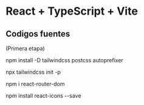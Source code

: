 # React + TypeScript + Vite

## Codigos fuentes

(Primera etapa)

npm install -D tailwindcss postcss autoprefixer

npx tailwindcss init -p

npm i react-router-dom

npm install react-icons --save